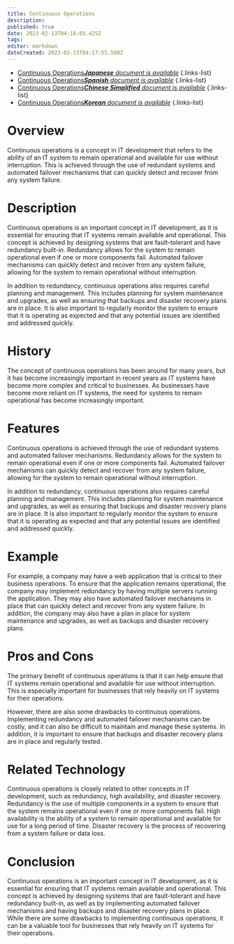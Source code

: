 ```yaml
---
title: Continuous Operations
description: 
published: true
date: 2023-02-13T04:18:03.425Z
tags: 
editor: markdown
dateCreated: 2023-02-13T04:17:55.560Z
---
```


- [Continuous Operations***Japanese** document is available*](/ja/Knowledge-base/Dictionary/continuous-operations)
{.links-list}
- [Continuous Operations***Spanish** document is available*](/es/Knowledge-base/Dictionary/continuous-operations)
{.links-list}
- [Continuous Operations***Chinese Simplified** document is available*](/zh/Knowledge-base/Dictionary/continuous-operations)
{.links-list}
- [Continuous Operations***Korean** document is available*](/ko/Knowledge-base/Dictionary/continuous-operations)
{.links-list}


# Overview
Continuous operations is a concept in IT development that refers to the ability of an IT system to remain operational and available for use without interruption. This is achieved through the use of redundant systems and automated failover mechanisms that can quickly detect and recover from any system failure.

# Description
Continuous operations is an important concept in IT development, as it is essential for ensuring that IT systems remain available and operational. This concept is achieved by designing systems that are fault-tolerant and have redundancy built-in. Redundancy allows for the system to remain operational even if one or more components fail. Automated failover mechanisms can quickly detect and recover from any system failure, allowing for the system to remain operational without interruption.

In addition to redundancy, continuous operations also requires careful planning and management. This includes planning for system maintenance and upgrades, as well as ensuring that backups and disaster recovery plans are in place. It is also important to regularly monitor the system to ensure that it is operating as expected and that any potential issues are identified and addressed quickly.

# History
The concept of continuous operations has been around for many years, but it has become increasingly important in recent years as IT systems have become more complex and critical to businesses. As businesses have become more reliant on IT systems, the need for systems to remain operational has become increasingly important.

# Features
Continuous operations is achieved through the use of redundant systems and automated failover mechanisms. Redundancy allows for the system to remain operational even if one or more components fail. Automated failover mechanisms can quickly detect and recover from any system failure, allowing for the system to remain operational without interruption.

In addition to redundancy, continuous operations also requires careful planning and management. This includes planning for system maintenance and upgrades, as well as ensuring that backups and disaster recovery plans are in place. It is also important to regularly monitor the system to ensure that it is operating as expected and that any potential issues are identified and addressed quickly.

# Example
For example, a company may have a web application that is critical to their business operations. To ensure that the application remains operational, the company may implement redundancy by having multiple servers running the application. They may also have automated failover mechanisms in place that can quickly detect and recover from any system failure. In addition, the company may also have a plan in place for system maintenance and upgrades, as well as backups and disaster recovery plans.

# Pros and Cons
The primary benefit of continuous operations is that it can help ensure that IT systems remain operational and available for use without interruption. This is especially important for businesses that rely heavily on IT systems for their operations.

However, there are also some drawbacks to continuous operations. Implementing redundancy and automated failover mechanisms can be costly, and it can also be difficult to maintain and manage these systems. In addition, it is important to ensure that backups and disaster recovery plans are in place and regularly tested.

# Related Technology
Continuous operations is closely related to other concepts in IT development, such as redundancy, high availability, and disaster recovery. Redundancy is the use of multiple components in a system to ensure that the system remains operational even if one or more components fail. High availability is the ability of a system to remain operational and available for use for a long period of time. Disaster recovery is the process of recovering from a system failure or data loss.

# Conclusion
Continuous operations is an important concept in IT development, as it is essential for ensuring that IT systems remain available and operational. This concept is achieved by designing systems that are fault-tolerant and have redundancy built-in, as well as by implementing automated failover mechanisms and having backups and disaster recovery plans in place. While there are some drawbacks to implementing continuous operations, it can be a valuable tool for businesses that rely heavily on IT systems for their operations.